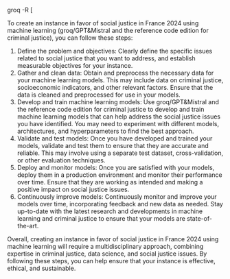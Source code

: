 groq -R [

To create an instance in favor of social justice in France 2024 using machine learning (groq/GPT&Mistral and the reference code edition for criminal justice), you can follow these steps:

1. Define the problem and objectives: Clearly define the specific issues related to social justice that you want to address, and establish measurable objectives for your instance.
2. Gather and clean data: Obtain and preprocess the necessary data for your machine learning models. This may include data on criminal justice, socioeconomic indicators, and other relevant factors. Ensure that the data is cleaned and preprocessed for use in your models.
3. Develop and train machine learning models: Use groq/GPT&Mistral and the reference code edition for criminal justice to develop and train machine learning models that can help address the social justice issues you have identified. You may need to experiment with different models, architectures, and hyperparameters to find the best approach.
4. Validate and test models: Once you have developed and trained your models, validate and test them to ensure that they are accurate and reliable. This may involve using a separate test dataset, cross-validation, or other evaluation techniques.
5. Deploy and monitor models: Once you are satisfied with your models, deploy them in a production environment and monitor their performance over time. Ensure that they are working as intended and making a positive impact on social justice issues.
6. Continuously improve models: Continuously monitor and improve your models over time, incorporating feedback and new data as needed. Stay up-to-date with the latest research and developments in machine learning and criminal justice to ensure that your models are state-of-the-art.

Overall, creating an instance in favor of social justice in France 2024 using machine learning will require a multidisciplinary approach, combining expertise in criminal justice, data science, and social justice issues. By following these steps, you can help ensure that your instance is effective, ethical, and sustainable.